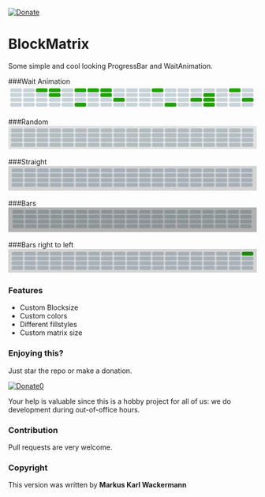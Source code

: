 [![Donate](https://img.shields.io/badge/Donate-PayPal-green.svg)](https://www.paypal.com/cgi-bin/webscr?cmd=_s-xclick&hosted_button_id=35WE5NU48AUMA&source=url)

BlockMatrix
============
Some simple and cool looking ProgressBar and WaitAnimation.

###Wait Animation
![](Screenshots/BlockMatrix_wait.gif)

###Random
![](Screenshots/BlockMatrixProgress_random.gif)

###Straight
![](Screenshots/BlockMatrixProgress_straight.gif)

###Bars
![](Screenshots/BlockMatrixProgress_bars.gif)

###Bars right to left
![](Screenshots/BlockMatrixProgress_barslefttoright.gif)


### Features
- Custom Blocksize
- Custom colors
- Different fillstyles
- Custom matrix size

### Enjoying this?
Just star the repo or make a donation.

[![Donate0](https://img.shields.io/badge/Donate-PayPal-green.svg)](https://www.paypal.com/cgi-bin/webscr?cmd=_s-xclick&hosted_button_id=35WE5NU48AUMA&source=url)

Your help is valuable since this is a hobby project for all of us: we do development during out-of-office hours.

### Contribution
Pull requests are very welcome.

### Copyright
This version was written by **Markus Karl Wackermann**
